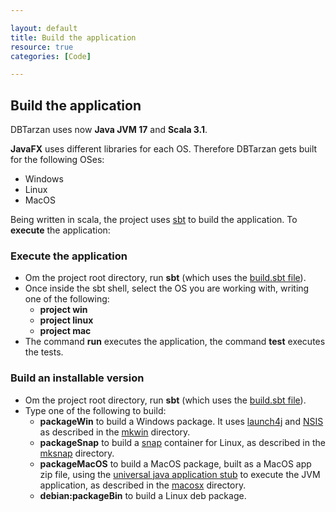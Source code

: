 ```yaml
---

layout: default
title: Build the application
resource: true
categories: [Code]

---
```


## Build the application

DBTarzan uses now **Java JVM 17** and **Scala 3.1**.

**JavaFX** uses different libraries for each OS. Therefore DBTarzan gets built for the following OSes:
* Windows
* Linux
* MacOS

Being written in scala, the project uses [sbt](https://www.scala-sbt.org/) to build the application.
To **execute** the application:

### Execute the application

* Om the project root directory, run **sbt** (which uses the [build.sbt file](https://github.com/aferrandi/dbtarzan/blob/master/build.sbt)).
* Once inside the sbt shell, select the OS you are working with, writing one of the following:
  * **project win** 
  * **project linux**
  * **project mac**
* The command **run** executes the application, the command **test** executes the tests.

### Build an installable version

* Om the project root directory, run **sbt** (which uses the [build.sbt file](https://github.com/aferrandi/dbtarzan/blob/master/build.sbt)).
* Type one of the following to build:
  * **packageWin** to build a Windows package. It uses [launch4j](http://launch4j.sourceforge.net/) and [NSIS](https://sourceforge.net/projects/nsis/) as described in the [mkwin](https://github.com/aferrandi/dbtarzan/tree/master/mkwin) directory.
  * **packageSnap** to build a [snap](https://snapcraft.io/about) container for Linux, as described in the [mksnap](https://github.com/aferrandi/dbtarzan/tree/master/mksnap) directory.
  * **packageMacOS** to build a MacOS package, built as a MacOS app zip file, using the [universal java application stub](https://github.com/tofi86/universalJavaApplicationStub) to execute the JVM application, as described in the [macosx](https://github.com/aferrandi/dbtarzan/tree/master/macosx) directory.
  * **debian:packageBin** to build a Linux deb package.
